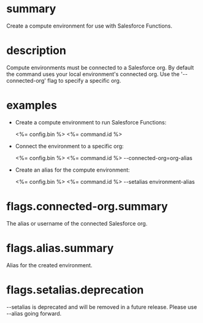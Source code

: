 # summary

Create a compute environment for use with Salesforce Functions.

# description

Compute environments must be connected to a Salesforce org. By default the command uses your local environment's connected org. Use the '--connected-org' flag to specify a specific org.

# examples

- Create a compute environment to run Salesforce Functions:

    <%= config.bin %> <%= command.id %>

- Connect the environment to a specific org:

    <%= config.bin %> <%= command.id %> --connected-org=org-alias

- Create an alias for the compute environment:

    <%= config.bin %> <%= command.id %> --setalias environment-alias

# flags.connected-org.summary

The alias or username of the connected Salesforce org.

# flags.alias.summary

Alias for the created environment.

# flags.setalias.deprecation

--setalias is deprecated and will be removed in a future release. Please use --alias going forward.
